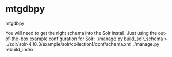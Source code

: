 mtgdbpy
=======

mtgdbpy

You will need to get the right schema into the Solr install. Just using the out-of-the-box example configuration for Solr:
./manage.py build_solr_schema > ../solr/solr-4.10.3/example/solr/collection1/conf/schema.xml 
./manage.py rebuild_index

